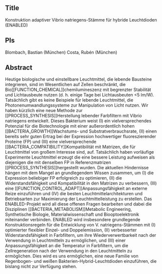 ## Title
Konstruktion adaptiver Vibrio natriegens-Stämme für hybride Leuchtdioden (ENABLED)

## PIs
Blombach, Bastian (München)
Costa, Rubén (München)

## Abstract
Heutige biologische und einstellbare Leuchtmittel, die lebende Bausteine integrieren, sind im Wesentlichen auf Zellen beschränkt, die Bio[[FUNCTION_CHEMICAL]]chemilumineszenz mit begrenzter Stabilität und Lichtausbeute nutzen (d. h. einige Tage bei Lichtausbeuten <5 lm/W). Tatsächlich gibt es keine Beispiele für lebende Leuchtmittel, die Photonenumwandlungssysteme zur Manipulation von Licht nutzen. Wir haben kürzlich eine neue Methode zur [[PROCESS_SYNTHESIS]]Herstellung lebender Farbfiltern mit Vibrio natriegens entwickelt. Dieses Bakterium weist (I) ein vielversprechendes Potenzial für die Biotechnologie mit einer außerordentlich hohen [[BACTERIA_GROWTH]]Wachstums- und Substratverbrauchsrate, (II) einen bereits sehr guten Ertrag bei der Expression hochwertiger fluoreszierender Proteine (FP) und (III) eine vielversprechende [[BACTERIA_COMPATIBILITY]]Kompatibilität mit Matrizen, die für Leuchtmittel von großem Interesse sind, auf. Tatsächlich haben vorläufige Experimente Leuchtmittel erzeugt die eine bessere Leistung aufweisen als diejenigen die mit denselben FP in Referenzmatrizen [[PROCESS_SYNTHESIS]]hergestellt wurden. Die aktuellen Hindernisse hängen mit dem Mangel an grundlegendem Wissen zusammen, um (I) die Expression beliebiger FP erfolgreich zu optimieren, (II) die Widerstandsfähigkeit und Kompatibilität in den Matrizen zu verbessern, (III) eine [[FUNCTION_CONTROL_ADAPT]]Anpassungsfähigkeit an externe Reize einzuführen und (IV) die besten Leuchtmittelarchitekturen und Betriebsarten zur Maximierung der Leuchtmittelleistung zu erstellen. Das ENABLED-Projekt wird all diese offenen Fragen bearbeiten und dabei die Disziplinen [[BACTERIA_METABOLISM]]Metabolic Engineering, Synthetische Biologie, Materialwissenschaft und Biooptoelektronik miteinander verbinden. ENABLED wird insbesondere grundlegende Konstruktionsregeln für die Entwicklung von V. natriegens-Stämmen mit (I) optimierter flexibler Einzel- und Doppelemission, (II) verbesserter Widerstandsfähigkeit in Farbfiltern, um ihre Wiederverwertbarkeit nach der Verwendung in Leuchtmitteln zu ermöglichen, und (III) einer Anpassungsfähigkeit an die Temperatur in Farbfiltern, um die Zellregeneration nach der Verwendung in den Leuchtmitteln zu ermöglichen. Dies wird es uns ermöglichen, eine neue Familie von Regenbogen- und weißen Bakterien-Hybrid-Leuchtdioden einzuführen, die bislang nicht zur Verfügung stehen.